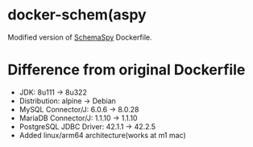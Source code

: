 # docker-schem(aspy
Modified version of [SchemaSpy](https://schemaspy.org/) Dockerfile.

# Difference from original Dockerfile
- JDK: 8u111 -> 8u322
- Distribution: alpine -> Debian
- MySQL Connector/J: 6.0.6 -> 8.0.28
- MariaDB Connector/J: 1.1.10 -> 1.1.10
- PostgreSQL JDBC Driver: 42.1.1 -> 42.2.5
- Added linux/arm64 architecture(works at m1 mac)
